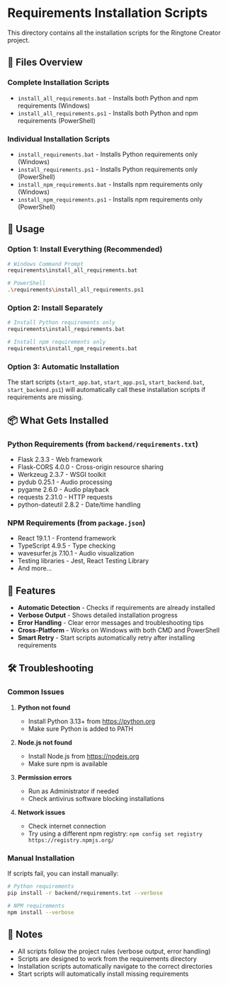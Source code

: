 # Requirements Installation Scripts

This directory contains all the installation scripts for the Ringtone Creator project.

## 📁 Files Overview

### **Complete Installation Scripts**
- `install_all_requirements.bat` - Installs both Python and npm requirements (Windows)
- `install_all_requirements.ps1` - Installs both Python and npm requirements (PowerShell)

### **Individual Installation Scripts**
- `install_requirements.bat` - Installs Python requirements only (Windows)
- `install_requirements.ps1` - Installs Python requirements only (PowerShell)
- `install_npm_requirements.bat` - Installs npm requirements only (Windows)
- `install_npm_requirements.ps1` - Installs npm requirements only (PowerShell)

## 🚀 Usage

### **Option 1: Install Everything (Recommended)**
```bash
# Windows Command Prompt
requirements\install_all_requirements.bat

# PowerShell
.\requirements\install_all_requirements.ps1
```

### **Option 2: Install Separately**
```bash
# Install Python requirements only
requirements\install_requirements.bat

# Install npm requirements only
requirements\install_npm_requirements.bat
```

### **Option 3: Automatic Installation**
The start scripts (`start_app.bat`, `start_app.ps1`, `start_backend.bat`, `start_backend.ps1`) will automatically call these installation scripts if requirements are missing.

## 📦 What Gets Installed

### **Python Requirements** (from `backend/requirements.txt`)
- Flask 2.3.3 - Web framework
- Flask-CORS 4.0.0 - Cross-origin resource sharing
- Werkzeug 2.3.7 - WSGI toolkit
- pydub 0.25.1 - Audio processing
- pygame 2.6.0 - Audio playback
- requests 2.31.0 - HTTP requests
- python-dateutil 2.8.2 - Date/time handling

### **NPM Requirements** (from `package.json`)
- React 19.1.1 - Frontend framework
- TypeScript 4.9.5 - Type checking
- wavesurfer.js 7.10.1 - Audio visualization
- Testing libraries - Jest, React Testing Library
- And more...

## 🔧 Features

- **Automatic Detection** - Checks if requirements are already installed
- **Verbose Output** - Shows detailed installation progress
- **Error Handling** - Clear error messages and troubleshooting tips
- **Cross-Platform** - Works on Windows with both CMD and PowerShell
- **Smart Retry** - Start scripts automatically retry after installing requirements

## 🛠️ Troubleshooting

### **Common Issues**

1. **Python not found**
   - Install Python 3.13+ from https://python.org
   - Make sure Python is added to PATH

2. **Node.js not found**
   - Install Node.js from https://nodejs.org
   - Make sure npm is available

3. **Permission errors**
   - Run as Administrator if needed
   - Check antivirus software blocking installations

4. **Network issues**
   - Check internet connection
   - Try using a different npm registry: `npm config set registry https://registry.npmjs.org/`

### **Manual Installation**
If scripts fail, you can install manually:
```bash
# Python requirements
pip install -r backend/requirements.txt --verbose

# NPM requirements
npm install --verbose
```

## 📝 Notes

- All scripts follow the project rules (verbose output, error handling)
- Scripts are designed to work from the requirements directory
- Installation scripts automatically navigate to the correct directories
- Start scripts will automatically install missing requirements
